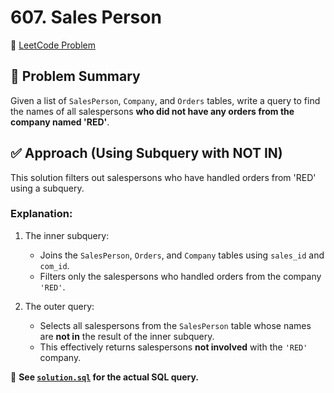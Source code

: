 # 607. Sales Person

🔗 [LeetCode Problem](https://leetcode.com/problems/sales-person/)

## 🧠 Problem Summary

Given a list of `SalesPerson`, `Company`, and `Orders` tables, write a query to find the names of all salespersons **who did not have any orders from the company named 'RED'**.

## ✅ Approach (Using Subquery with NOT IN)

This solution filters out salespersons who have handled orders from 'RED' using a subquery.

### Explanation:

1. The inner subquery:
   - Joins the `SalesPerson`, `Orders`, and `Company` tables using `sales_id` and `com_id`.
   - Filters only the salespersons who handled orders from the company `'RED'`.

2. The outer query:
   - Selects all salespersons from the `SalesPerson` table whose names are **not in** the result of the inner subquery.
   - This effectively returns salespersons **not involved** with the `'RED'` company.

📄 **See [`solution.sql`](./solution.sql) for the actual SQL query.**
